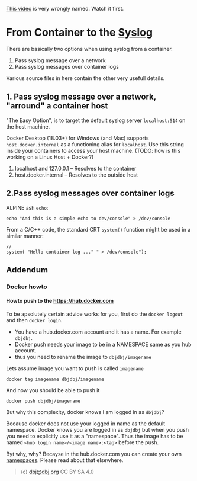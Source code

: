 [This video](https://youtu.be/CSb-sHNM2NY) is very wrongly named. Watch it first.

# From Container to the [Syslog](https://en.wikipedia.org/wiki/Syslog)
<!-- Compiler: dusan.jovanovic@fisglobal.com 
[inspiration](https://www.cloudsavvyit.com/14114/how-to-connect-to-localhost-within-a-docker-container/)
-->
There are basically two options when using syslog from a container. 

1. Pass syslog message over a network
1. Pass syslog messages over container logs

Various source files in here contain the other very usefull details.

## 1. Pass syslog message over a network,  "arround" a container host

"The Easy Option", is to target the default syslog server `localhost:514` on the host machine.

Docker Desktop (18.03+) for Windows (and Mac) supports `host.docker.internal` as a functioning alias for `localhost`. Use this string inside your containers to access your host machine. (TODO: how is this working on a Linux Host + Docker?)

1. localhost and 127.0.0.1 – Resolves to the container
2. host.docker.internal – Resolves to the outside host

## 2.Pass syslog messages over container logs

ALPINE ash `echo`:
```
echo "And this is a simple echo to dev/console" > /dev/console
```
From a C/C++ code, the standard CRT `system()` function might be used in a similar manner:
```
//
system( "Hello container log ..." " > /dev/console");
```

## Addendum
### Docker howto

#### Howto push to the https://hub.docker.com

To be apsolutely certain advice works for you, first do the `docker logout` and then `docker login`.

- You have a hub.docker.com account and it has a name. For example `dbjdbj`.
- Docker push needs your image to be in a NAMESPACE same as you hub account.
- thus you need to rename the image to `dbjdbj/imagename`
  
Lets assume image you want to push is called `imagename`
```
docker tag imagename dbjdbj/imagename
```
And now you should be able to push it
```
docker push dbjdbj/imagename
```
But why this complexity, docker knows I am logged in as `dbjdbj`?

Because docker does not use your logged in name as the default namespace.
Docker knows you are logged in as `dbjdbj` but when you push you need to explicitly use it as a "namespace". 
Thus the image has to be named `<hub login name>/<image name>:<tag>` before the push. 

Byt why, why? Becayse in the hub.docker.com you can create your own [namespaces](https://docs.docker.com/docker-hub/repos/). Please read about that elsewhere.

> (c) dbj@dbj.org CC BY SA 4.0

